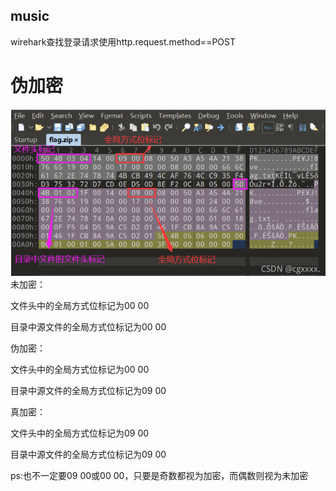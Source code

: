 ## music 

wirehark查找登录请求使用http.request.method==POST

# 伪加密
![](image-39.png)
未加密：

文件头中的全局方式位标记为00 00

 目录中源文件的全局方式位标记为00 00

伪加密：

文件头中的全局方式位标记为00 00

目录中源文件的全局方式位标记为09 00

真加密：

文件头中的全局方式位标记为09 00

目录中源文件的全局方式位标记为09 00

ps:也不一定要09 00或00 00，只要是奇数都视为加密，而偶数则视为未加密
